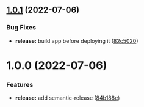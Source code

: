## [1.0.1](https://github.com/iamludal/semantic-release-tags/compare/1.0.0...1.0.1) (2022-07-06)


### Bug Fixes

* **release:** build app before deploying it ([82c5020](https://github.com/iamludal/semantic-release-tags/commit/82c5020a93d95910257c5db5f296c83976023751))

# 1.0.0 (2022-07-06)


### Features

* **release:** add semantic-release ([84b188e](https://github.com/iamludal/semantic-release-tags/commit/84b188e56546e52587e4d98cec2e4a141047ae54))
